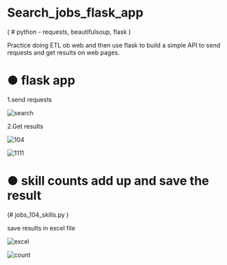 # Search_jobs_flask_app

( # python - requests, beautifulsoup, flask )

Practice doing ETL ob web and then use flask to build a simple API to send requests and get results on web pages.

# ● flask app

1.send requests

![search](https://user-images.githubusercontent.com/69572417/126581200-2a970515-f6cd-4766-85bc-24cfcbd8ba0f.PNG)

2.Get results

![104](https://user-images.githubusercontent.com/69572417/126581276-6a79de34-021d-456b-aa35-b99b0b6cfccc.PNG)

![1111](https://user-images.githubusercontent.com/69572417/126581282-e3866223-d472-451b-b312-ee438b646388.PNG)


# ● skill counts add up and save the result

(# jobs_104_skills.py )

save results in excel file

![excel](https://user-images.githubusercontent.com/69572417/126587360-f484b070-0c3f-4ad3-b212-d16f593d5c2d.PNG)

![count](https://user-images.githubusercontent.com/69572417/126587369-05ad5ca4-a287-4ae6-97b6-fefb70e186f6.PNG)
